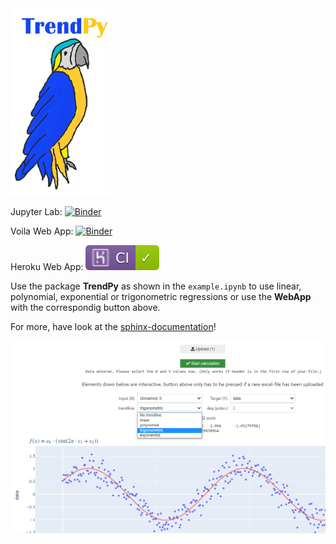 <img src="figures/logo.jpg"  height="300"  />

Jupyter Lab:   [![Binder](https://mybinder.org/badge_logo.svg)](https://mybinder.org/v2/gh/zolabar/trendPy/HEAD)

Voila Web App: [![Binder](https://mybinder.org/badge_logo.svg)](https://mybinder.org/v2/gh/zolabar/trendPy/HEAD?urlpath=voila%2Frender%2F/trendpy_webapp.ipynb)

Heroku Web App: [![example badge](figures/succeeded.svg)](https://trendpy.herokuapp.com/)

Use the package **TrendPy** as shown in the ```example.ipynb``` to use linear, polynomial, exponential or trigonometric regressions or use the **WebApp** with the correspondig button above.

For more, have look at the [sphinx-documentation](https://zolabar.github.io/trendPy/)!

<img src="figures/screenshot2.PNG"  />

